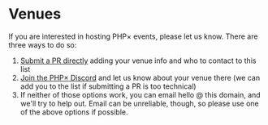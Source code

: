 # Venues

If you are interested in hosting PHP× events, please let us know. There are three ways to do so:

1. [Submit a PR directly](https://github.com/phpx-foundation/website/blob/main/resources/markdown/venues.md)
   adding your venue info and who to contact to this list
2. [Join the PHP× Discord](https://discord.gg/wMy6Eeuwbu) and let us know about your venue there (we can
   add you to the list if submitting a PR is too technical)
3. If neither of those options work, you can email hello @ this domain, and we'll try to help out. Email
   can be unreliable, though, so please use one of the above options if possible.
